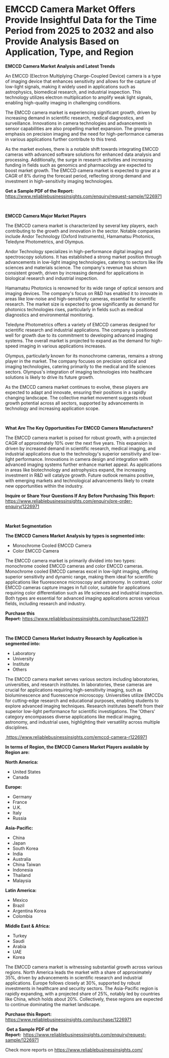 <p><h1>EMCCD Camera Market Offers Provide Insightful Data for the Time Period from 2025 to 2032 and also Provide Analysis Based on Application, Type, and Region</h1></p><p><strong>EMCCD Camera Market Analysis and Latest Trends</strong></p>
<p><p>An EMCCD (Electron Multiplying Charge-Coupled Device) camera is a type of imaging device that enhances sensitivity and allows for the capture of low-light signals, making it widely used in applications such as astrophysics, biomedical research, and industrial inspection. This technology utilizes electron multiplication to amplify weak light signals, enabling high-quality imaging in challenging conditions.</p><p>The EMCCD camera market is experiencing significant growth, driven by increasing demand in scientific research, medical diagnostics, and surveillance. Innovations in camera technologies and advancements in sensor capabilities are also propelling market expansion. The growing emphasis on precision imaging and the need for high-performance cameras in various applications further contribute to this trend.</p><p>As the market evolves, there is a notable shift towards integrating EMCCD cameras with advanced software solutions for enhanced data analysis and processing. Additionally, the surge in research activities and increasing funding in fields such as genomics and pharmacology are expected to boost market growth. The EMCCD camera market is expected to grow at a CAGR of 8% during the forecast period, reflecting strong demand and investment in high-sensitivity imaging technologies.</p></p>
<p><strong>Get a Sample PDF of the Report:&nbsp;</strong> <a href="https://www.reliablebusinessinsights.com/enquiry/request-sample/1226971?utm_campaign=3366&utm_medium=2&utm_source=Github&utm_content=ia&utm_term=09042025&utm_id=emccd-camera">https://www.reliablebusinessinsights.com/enquiry/request-sample/1226971</a></p>
<p>&nbsp;</p>
<p><strong>EMCCD Camera Major Market Players</strong></p>
<p><p>The EMCCD camera market is characterized by several key players, each contributing to the growth and innovation in the sector. Notable companies include Andor Technology (Oxford Instruments), Hamamatsu Photonics, Teledyne Photometrics, and Olympus.</p><p>Andor Technology specializes in high-performance digital imaging and spectroscopy solutions. It has established a strong market position through advancements in low-light imaging technologies, catering to sectors like life sciences and materials science. The company's revenue has shown consistent growth, driven by increasing demand for applications in biological research and industrial inspection.</p><p>Hamamatsu Photonics is renowned for its wide range of optical sensors and imaging devices. The company's focus on R&D has enabled it to innovate in areas like low-noise and high-sensitivity cameras, essential for scientific research. The market size is expected to grow significantly as demand for photonics technologies rises, particularly in fields such as medical diagnostics and environmental monitoring.</p><p>Teledyne Photometrics offers a variety of EMCCD cameras designed for scientific research and industrial applications. The company is positioned well for growth due to its commitment to developing advanced imaging systems. The overall market is projected to expand as the demand for high-speed imaging in various applications increases.</p><p>Olympus, particularly known for its monochrome cameras, remains a strong player in the market. The company focuses on precision optical and imaging technologies, catering primarily to the medical and life sciences sectors. Olympus's integration of imaging technologies into healthcare solutions is likely to drive its future growth.</p><p>As the EMCCD camera market continues to evolve, these players are expected to adapt and innovate, ensuring their positions in a rapidly changing landscape. The collective market movement suggests robust growth potential across all sectors, supported by advancements in technology and increasing application scope.</p></p>
<p>&nbsp;</p>
<p><strong>What Are The Key Opportunities For EMCCD Camera Manufacturers?</strong></p>
<p><p>The EMCCD camera market is poised for robust growth, with a projected CAGR of approximately 10% over the next five years. This expansion is driven by increased demand in scientific research, medical imaging, and industrial applications due to the technology's superior sensitivity and low-light performance. Innovations in camera design and integration with advanced imaging systems further enhance market appeal. As applications in areas like biotechnology and astrophysics expand, the increasing investment in R&D will catalyze growth. Future outlook remains positive, with emerging markets and technological advancements likely to create new opportunities within the industry.</p></p>
<p><strong>Inquire or Share Your Questions If Any Before Purchasing This Report:</strong> <a href="https://www.reliablebusinessinsights.com/enquiry/pre-order-enquiry/1226971?utm_campaign=3366&utm_medium=2&utm_source=Github&utm_content=ia&utm_term=09042025&utm_id=emccd-camera">https://www.reliablebusinessinsights.com/enquiry/pre-order-enquiry/1226971</a></p>
<p>&nbsp;</p>
<p><strong>Market Segmentation</strong></p>
<p><strong>The EMCCD Camera Market Analysis by types is segmented into:</strong></p>
<p><ul><li>Monochrome Cooled EMCCD Camera</li><li>Color EMCCD Camera</li></ul></p>
<p><p>The EMCCD camera market is primarily divided into two types: monochrome cooled EMCCD cameras and color EMCCD cameras. Monochrome cooled EMCCD cameras excel in low-light imaging, offering superior sensitivity and dynamic range, making them ideal for scientific applications like fluorescence microscopy and astronomy. In contrast, color EMCCD cameras capture images in full color, suitable for applications requiring color differentiation such as life sciences and industrial inspection. Both types are essential for advanced imaging applications across various fields, including research and industry.</p></p>
<p><strong>Purchase this Report:&nbsp;</strong><a href="https://www.reliablebusinessinsights.com/purchase/1226971?utm_campaign=3366&utm_medium=2&utm_source=Github&utm_content=ia&utm_term=09042025&utm_id=emccd-camera">https://www.reliablebusinessinsights.com/purchase/1226971</a></p>
<p>&nbsp;</p>
<p><strong>The EMCCD Camera Market Industry Research by Application is segmented into:</strong></p>
<p><ul><li>Laboratory</li><li>University</li><li>Institute</li><li>Others</li></ul></p>
<p><p>The EMCCD camera market serves various sectors including laboratories, universities, and research institutes. In laboratories, these cameras are crucial for applications requiring high-sensitivity imaging, such as bioluminescence and fluorescence microscopy. Universities utilize EMCCDs for cutting-edge research and educational purposes, enabling students to explore advanced imaging techniques. Research institutes benefit from their superior low-light performance for scientific investigations. The 'Others' category encompasses diverse applications like medical imaging, astronomy, and industrial uses, highlighting their versatility across multiple disciplines.</p></p>
<p><a href="https://www.reliablebusinessinsights.com/emccd-camera-r1226971?utm_campaign=3366&utm_medium=2&utm_source=Github&utm_content=ia&utm_term=09042025&utm_id=emccd-camera">&nbsp;https://www.reliablebusinessinsights.com/emccd-camera-r1226971</a></p>
<p><strong>In terms of Region, the EMCCD Camera Market Players available by Region are:</strong></p>
<p>
    <p> <strong> North America: </strong>
        <ul>
            <li>United States</li>
            <li>Canada</li>
        </ul>
        </p> 
    <p> <strong> Europe: </strong>
        <ul>
            <li>Germany</li>
            <li>France</li>
            <li>U.K.</li>
            <li>Italy</li>
            <li>Russia</li>
        </ul>
        </p> 
    <p> <strong> Asia-Pacific: </strong>
        <ul>
            <li>China</li>
            <li>Japan</li>
            <li>South Korea</li>
            <li>India</li>
            <li>Australia</li>
            <li>China Taiwan</li>
            <li>Indonesia</li>
            <li>Thailand</li>
            <li>Malaysia</li>
        </ul>
        </p> 
    <p> <strong> Latin America: </strong>
        <ul>
            <li>Mexico</li>
            <li>Brazil</li>
            <li>Argentina Korea</li>
            <li>Colombia</li>
        </ul>
        </p> 
    <p> <strong> Middle East & Africa: </strong>
        <ul>
            <li>Turkey</li>
            <li>Saudi</li>
            <li>Arabia</li>
            <li>UAE</li>
            <li>Korea</li>
        </ul>
    </p>
    </p>
<p><p>The EMCCD camera market is witnessing substantial growth across various regions. North America leads the market with a share of approximately 35%, driven by advancements in scientific research and industrial applications. Europe follows closely at 30%, supported by robust investments in healthcare and security sectors. The Asia-Pacific region is rapidly expanding, with a projected share of 25%, notably led by countries like China, which holds about 20%. Collectively, these regions are expected to continue dominating the market landscape.</p></p>
<p><strong>Purchase this Report: </strong><a href="https://www.reliablebusinessinsights.com/purchase/1226971?utm_campaign=3366&utm_medium=2&utm_source=Github&utm_content=ia&utm_term=09042025&utm_id=emccd-camera">https://www.reliablebusinessinsights.com/purchase/1226971</a></p>
<p>&nbsp;<strong>Get a Sample PDF of the Report:&nbsp;&nbsp;</strong><a href="https://www.reliablebusinessinsights.com/enquiry/request-sample/1226971?utm_campaign=3366&utm_medium=2&utm_source=Github&utm_content=ia&utm_term=09042025&utm_id=emccd-camera">https://www.reliablebusinessinsights.com/enquiry/request-sample/1226971</a></p>
<p><strong></strong></p>
<p>Check more reports on <a href="https://www.reliablebusinessinsights.com/?utm_campaign=3366&utm_medium=2&utm_source=Github&utm_content=ia&utm_term=09042025&utm_id=emccd-camera">https://www.reliablebusinessinsights.com/</a></p>